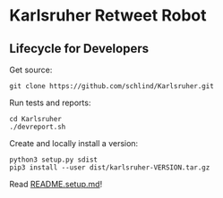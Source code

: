 # Karlsruher Retweet Robot
## Lifecycle for Developers
Get source:
```
git clone https://github.com/schlind/Karlsruher.git
```
Run tests and reports:
```
cd Karlsruher
./devreport.sh
```
Create and locally install a version:
```
python3 setup.py sdist
pip3 install --user dist/karlsruher-VERSION.tar.gz
```
Read [README.setup.md](README.setup.md)!
